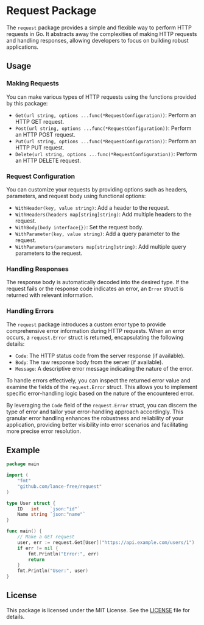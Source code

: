 # Request Package

The `request` package provides a simple and flexible way to perform HTTP requests in Go. It abstracts away the
complexities of making HTTP requests and handling responses, allowing developers to focus on building robust
applications.

## Usage

### Making Requests

You can make various types of HTTP requests using the functions provided by this package:

- `Get(url string, options ...func(*RequestConfiguration))`: Perform an HTTP GET request.
- `Post(url string, options ...func(*RequestConfiguration))`: Perform an HTTP POST request.
- `Put(url string, options ...func(*RequestConfiguration))`: Perform an HTTP PUT request.
- `Delete(url string, options ...func(*RequestConfiguration))`: Perform an HTTP DELETE request.

### Request Configuration

You can customize your requests by providing options such as headers, parameters, and request body using functional
options:

- `WithHeader(key, value string)`: Add a header to the request.
- `WithHeaders(headers map[string]string)`: Add multiple headers to the request.
- `WithBody(body interface{})`: Set the request body.
- `WithParameter(key, value string)`: Add a query parameter to the request.
- `WithParameters(parameters map[string]string)`: Add multiple query parameters to the request.

### Handling Responses

The response body is automatically decoded into the desired type. If the request fails or the response code indicates an
error, an `Error` struct is returned with relevant information.

### Handling Errors

The `request` package introduces a custom error type to provide comprehensive error information during HTTP requests.
When an error occurs, a `request.Error` struct is returned, encapsulating the following details:

- `Code`: The HTTP status code from the server response (if available).
- `Body`: The raw response body from the server (if available).
- `Message`: A descriptive error message indicating the nature of the error.

To handle errors effectively, you can inspect the returned error value and examine the fields of the `request.Error`
struct. This allows you to implement specific error-handling logic based on the nature of the encountered error.

By leveraging the `Code` field of the `request.Error` struct, you can discern the type of error and tailor your
error-handling approach accordingly. This granular error handling enhances the robustness and reliability of your
application, providing better visibility into error scenarios and facilitating more precise error resolution.

## Example

```go
package main

import (
	"fmt"
	"github.com/lance-free/request"
)

type User struct {
	ID   int    `json:"id"`
	Name string `json:"name"`
}

func main() {
	// Make a GET request
	user, err := request.Get[User]("https://api.example.com/users/1")
	if err != nil {
		fmt.Println("Error:", err)
		return
	}
	fmt.Println("User:", user)
}
```

## License

This package is licensed under the MIT License. See the [LICENSE](LICENSE) file for details.